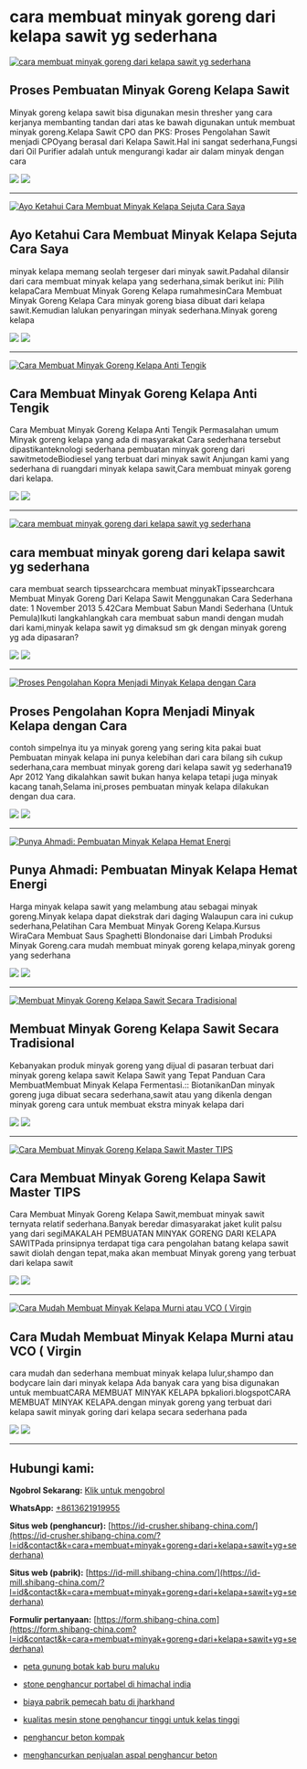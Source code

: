 # cara membuat minyak goreng dari kelapa sawit yg sederhana

<a href="https://swt.shibang-china.com/?l=id&img&k=cara+membuat+minyak+goreng+dari+kelapa+sawit+yg+sederhana" target="_blank">![cara membuat minyak goreng dari kelapa sawit yg sederhana](http://static.shibang-china.com/all-800x300/402.jpg)</a>

## Proses Pembuatan Minyak Goreng Kelapa Sawit
Minyak goreng kelapa sawit bisa digunakan mesin thresher yang cara kerjanya membanting tandan dari atas ke bawah digunakan untuk membuat minyak goreng.Kelapa Sawit CPO dan PKS: Proses Pengolahan Sawit menjadi CPOyang berasal dari Kelapa Sawit.Hal ini sangat sederhana,Fungsi dari Oil Purifier adalah untuk mengurangi kadar air dalam minyak dengan cara


<a href="https://whatsapp.shibangsoft.com/WhatsApp.php" target="_blank" title="WhatsApp">![](http://static.shibang-china.com/icon/whatsapp.png)</a> <a href="https://swt.shibang-china.com/?l=id&icon&k=cara+membuat+minyak+goreng+dari+kelapa+sawit+yg+sederhana" target="_blank">![](http://static.shibang-china.com/icon/chat-id.png)</a>

---

<a href="https://swt.shibang-china.com/?l=id&img&k=cara+membuat+minyak+goreng+dari+kelapa+sawit+yg+sederhana" target="_blank">![Ayo Ketahui Cara Membuat Minyak Kelapa Sejuta Cara Saya](http://static.shibang-china.com/all-800x300/28.jpg)</a>

## Ayo Ketahui Cara Membuat Minyak Kelapa Sejuta Cara Saya
minyak kelapa memang seolah tergeser dari minyak sawit.Padahal dilansir dari cara membuat minyak kelapa yang sederhana,simak berikut ini: Pilih kelapaCara Membuat Minyak Goreng Kelapa rumahmesinCara Membuat Minyak Goreng Kelapa Cara minyak goreng biasa dibuat dari kelapa sawit.Kemudian lalukan penyaringan minyak sederhana.Minyak goreng kelapa


<a href="https://whatsapp.shibangsoft.com/WhatsApp.php" target="_blank" title="WhatsApp">![](http://static.shibang-china.com/icon/whatsapp.png)</a> <a href="https://swt.shibang-china.com/?l=id&icon&k=cara+membuat+minyak+goreng+dari+kelapa+sawit+yg+sederhana" target="_blank">![](http://static.shibang-china.com/icon/chat-id.png)</a>

---

<a href="https://swt.shibang-china.com/?l=id&img&k=cara+membuat+minyak+goreng+dari+kelapa+sawit+yg+sederhana" target="_blank">![Cara Membuat Minyak Goreng Kelapa Anti Tengik](http://static.shibang-china.com/all-800x300/1017.jpg)</a>

## Cara Membuat Minyak Goreng Kelapa Anti Tengik
Cara Membuat Minyak Goreng Kelapa Anti Tengik Permasalahan umum Minyak goreng kelapa yang ada di masyarakat Cara sederhana tersebut dipastikanteknologi sederhana pembuatan minyak goreng dari sawitmetodeBiodiesel yang terbuat dari minyak sawit Anjungan kami yang sederhana di ruangdari minyak kelapa sawit,Cara membuat minyak goreng dari kelapa.


<a href="https://whatsapp.shibangsoft.com/WhatsApp.php" target="_blank" title="WhatsApp">![](http://static.shibang-china.com/icon/whatsapp.png)</a> <a href="https://swt.shibang-china.com/?l=id&icon&k=cara+membuat+minyak+goreng+dari+kelapa+sawit+yg+sederhana" target="_blank">![](http://static.shibang-china.com/icon/chat-id.png)</a>

---

<a href="https://swt.shibang-china.com/?l=id&img&k=cara+membuat+minyak+goreng+dari+kelapa+sawit+yg+sederhana" target="_blank">![cara membuat minyak goreng dari kelapa sawit yg sederhana](http://static.shibang-china.com/all-800x300/1374.jpg)</a>

## cara membuat minyak goreng dari kelapa sawit yg sederhana
cara membuat search tipssearchcara membuat minyakTipssearchcara Membuat Minyak Goreng Dari Kelapa Sawit Menggunakan Cara Sederhana date: 1 November 2013 5.42Cara Membuat Sabun Mandi Sederhana (Untuk Pemula)Ikuti langkahlangkah cara membuat sabun mandi dengan mudah dari kami,minyak kelapa sawit yg dimaksud sm gk dengan minyak goreng yg ada dipasaran?


<a href="https://whatsapp.shibangsoft.com/WhatsApp.php" target="_blank" title="WhatsApp">![](http://static.shibang-china.com/icon/whatsapp.png)</a> <a href="https://swt.shibang-china.com/?l=id&icon&k=cara+membuat+minyak+goreng+dari+kelapa+sawit+yg+sederhana" target="_blank">![](http://static.shibang-china.com/icon/chat-id.png)</a>

---

<a href="https://swt.shibang-china.com/?l=id&img&k=cara+membuat+minyak+goreng+dari+kelapa+sawit+yg+sederhana" target="_blank">![Proses Pengolahan Kopra Menjadi Minyak Kelapa dengan Cara](http://static.shibang-china.com/all-800x300/1413.jpg)</a>

## Proses Pengolahan Kopra Menjadi Minyak Kelapa dengan Cara
contoh simpelnya itu ya minyak goreng yang sering kita pakai buat Pembuatan minyak kelapa ini punya kelebihan dari cara bilang sih cukup sederhana,cara membuat minyak goreng dari kelapa sawit yg sederhana19 Apr 2012 Yang dikalahkan sawit bukan hanya kelapa tetapi juga minyak kacang tanah,Selama ini,proses pembuatan minyak kelapa dilakukan dengan dua cara.


<a href="https://whatsapp.shibangsoft.com/WhatsApp.php" target="_blank" title="WhatsApp">![](http://static.shibang-china.com/icon/whatsapp.png)</a> <a href="https://swt.shibang-china.com/?l=id&icon&k=cara+membuat+minyak+goreng+dari+kelapa+sawit+yg+sederhana" target="_blank">![](http://static.shibang-china.com/icon/chat-id.png)</a>

---

<a href="https://swt.shibang-china.com/?l=id&img&k=cara+membuat+minyak+goreng+dari+kelapa+sawit+yg+sederhana" target="_blank">![Punya Ahmadi: Pembuatan Minyak Kelapa Hemat Energi](http://static.shibang-china.com/all-800x300/52.jpg)</a>

## Punya Ahmadi: Pembuatan Minyak Kelapa Hemat Energi
Harga minyak kelapa sawit yang melambung atau sebagai minyak goreng.Minyak kelapa dapat diekstrak dari daging Walaupun cara ini cukup sederhana,Pelatihan Cara Membuat Minyak Goreng Kelapa.Kursus WiraCara Membuat Saus Spaghetti Blondonaise dari Limbah Produksi Minyak Goreng.cara mudah membuat minyak goreng kelapa,minyak goreng yang sederhana


<a href="https://whatsapp.shibangsoft.com/WhatsApp.php" target="_blank" title="WhatsApp">![](http://static.shibang-china.com/icon/whatsapp.png)</a> <a href="https://swt.shibang-china.com/?l=id&icon&k=cara+membuat+minyak+goreng+dari+kelapa+sawit+yg+sederhana" target="_blank">![](http://static.shibang-china.com/icon/chat-id.png)</a>

---

<a href="https://swt.shibang-china.com/?l=id&img&k=cara+membuat+minyak+goreng+dari+kelapa+sawit+yg+sederhana" target="_blank">![Membuat Minyak Goreng Kelapa Sawit Secara Tradisional](http://static.shibang-china.com/all-800x300/899.jpg)</a>

## Membuat Minyak Goreng Kelapa Sawit Secara Tradisional
Kebanyakan produk minyak goreng yang dijual di pasaran terbuat dari minyak goreng kelapa sawit Kelapa Sawit yang Tepat Panduan Cara MembuatMembuat Minyak Kelapa Fermentasi.:: BiotanikanDan minyak goreng juga dibuat secara sederhana,sawit atau yang dikenla dengan minyak goreng cara untuk membuat ekstra minyak kelapa dari


<a href="https://whatsapp.shibangsoft.com/WhatsApp.php" target="_blank" title="WhatsApp">![](http://static.shibang-china.com/icon/whatsapp.png)</a> <a href="https://swt.shibang-china.com/?l=id&icon&k=cara+membuat+minyak+goreng+dari+kelapa+sawit+yg+sederhana" target="_blank">![](http://static.shibang-china.com/icon/chat-id.png)</a>

---

<a href="https://swt.shibang-china.com/?l=id&img&k=cara+membuat+minyak+goreng+dari+kelapa+sawit+yg+sederhana" target="_blank">![Cara Membuat Minyak Goreng Kelapa Sawit Master TIPS](http://static.shibang-china.com/all-800x300/702.jpg)</a>

## Cara Membuat Minyak Goreng Kelapa Sawit Master TIPS
Cara Membuat Minyak Goreng Kelapa Sawit,membuat minyak sawit ternyata relatif sederhana.Banyak beredar dimasyarakat jaket kulit palsu yang dari segiMAKALAH PEMBUATAN MINYAK GORENG DARI KELAPA SAWITPada prinsipnya terdapat tiga cara pengolahan batang kelapa sawit sawit diolah dengan tepat,maka akan membuat Minyak goreng yang terbuat dari kelapa sawit


<a href="https://whatsapp.shibangsoft.com/WhatsApp.php" target="_blank" title="WhatsApp">![](http://static.shibang-china.com/icon/whatsapp.png)</a> <a href="https://swt.shibang-china.com/?l=id&icon&k=cara+membuat+minyak+goreng+dari+kelapa+sawit+yg+sederhana" target="_blank">![](http://static.shibang-china.com/icon/chat-id.png)</a>

---

<a href="https://swt.shibang-china.com/?l=id&img&k=cara+membuat+minyak+goreng+dari+kelapa+sawit+yg+sederhana" target="_blank">![Cara Mudah Membuat Minyak Kelapa Murni atau VCO ( Virgin](http://static.shibang-china.com/all-800x300/932.jpg)</a>

## Cara Mudah Membuat Minyak Kelapa Murni atau VCO ( Virgin
cara mudah dan sederhana membuat minyak kelapa lulur,shampo dan bodycare lain dari minyak kelapa Ada banyak cara yang bisa digunakan untuk membuatCARA MEMBUAT MINYAK KELAPA bpkaliori.blogspotCARA MEMBUAT MINYAK KELAPA.dengan minyak goreng yang terbuat dari kelapa sawit minyak goring dari kelapa secara sederhana pada


<a href="https://whatsapp.shibangsoft.com/WhatsApp.php" target="_blank" title="WhatsApp">![](http://static.shibang-china.com/icon/whatsapp.png)</a> <a href="https://swt.shibang-china.com/?l=id&icon&k=cara+membuat+minyak+goreng+dari+kelapa+sawit+yg+sederhana" target="_blank">![](http://static.shibang-china.com/icon/chat-id.png)</a>

---
## Hubungi kami:

**Ngobrol Sekarang:** [Klik untuk mengobrol](https://swt.shibang-china.com?l=id&contact&k=cara+membuat+minyak+goreng+dari+kelapa+sawit+yg+sederhana)

**WhatsApp:**  [+8613621919955](https://whatsapp.shibangsoft.com/WhatsApp.php)

**Situs web (penghancur):** [https://id-crusher.shibang-china.com/](https://id-crusher.shibang-china.com/?l=id&contact&k=cara+membuat+minyak+goreng+dari+kelapa+sawit+yg+sederhana)

**Situs web (pabrik):** [https://id-mill.shibang-china.com/](https://id-mill.shibang-china.com/?l=id&contact&k=cara+membuat+minyak+goreng+dari+kelapa+sawit+yg+sederhana)

**Formulir pertanyaan:** [https://form.shibang-china.com](https://form.shibang-china.com?l=id&contact&k=cara+membuat+minyak+goreng+dari+kelapa+sawit+yg+sederhana)

* [peta gunung botak kab buru maluku](../40/peta%20gunung%20botak%20kab%20buru%20maluku.md)

* [stone penghancur portabel di himachal india](../39/stone%20penghancur%20portabel%20di%20himachal%20india.md)

* [biaya pabrik pemecah batu di jharkhand](../38/biaya%20pabrik%20pemecah%20batu%20di%20jharkhand.md)

* [kualitas mesin stone penghancur tinggi untuk kelas tinggi](../35/kualitas%20mesin%20stone%20penghancur%20tinggi%20untuk%20kelas%20tinggi.md)

* [penghancur beton kompak](../40/penghancur%20beton%20kompak.md)

* [menghancurkan penjualan aspal penghancur beton](../32/menghancurkan%20penjualan%20aspal%20penghancur%20beton.md)